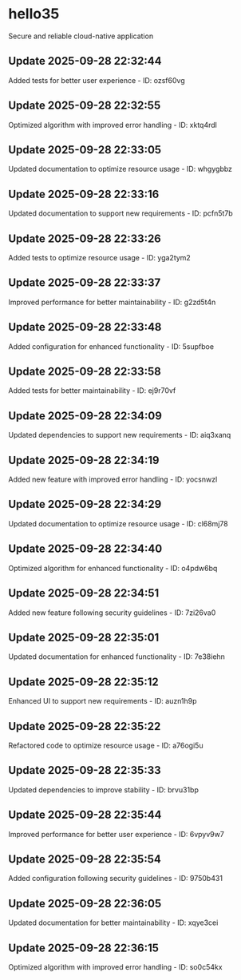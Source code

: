 # hello35
Secure and reliable cloud-native application

## Update 2025-09-28 22:32:44
Added tests for better user experience - ID: ozsf60vg


## Update 2025-09-28 22:32:55
Optimized algorithm with improved error handling - ID: xktq4rdl


## Update 2025-09-28 22:33:05
Updated documentation to optimize resource usage - ID: whgygbbz


## Update 2025-09-28 22:33:16
Updated documentation to support new requirements - ID: pcfn5t7b


## Update 2025-09-28 22:33:26
Added tests to optimize resource usage - ID: yga2tym2


## Update 2025-09-28 22:33:37
Improved performance for better maintainability - ID: g2zd5t4n


## Update 2025-09-28 22:33:48
Added configuration for enhanced functionality - ID: 5supfboe


## Update 2025-09-28 22:33:58
Added tests for better maintainability - ID: ej9r70vf


## Update 2025-09-28 22:34:09
Updated dependencies to support new requirements - ID: aiq3xanq


## Update 2025-09-28 22:34:19
Added new feature with improved error handling - ID: yocsnwzl


## Update 2025-09-28 22:34:29
Updated documentation to optimize resource usage - ID: cl68mj78


## Update 2025-09-28 22:34:40
Optimized algorithm for enhanced functionality - ID: o4pdw6bq


## Update 2025-09-28 22:34:51
Added new feature following security guidelines - ID: 7zi26va0


## Update 2025-09-28 22:35:01
Updated documentation for enhanced functionality - ID: 7e38iehn


## Update 2025-09-28 22:35:12
Enhanced UI to support new requirements - ID: auzn1h9p


## Update 2025-09-28 22:35:22
Refactored code to optimize resource usage - ID: a76ogi5u


## Update 2025-09-28 22:35:33
Updated dependencies to improve stability - ID: brvu31bp


## Update 2025-09-28 22:35:44
Improved performance for better user experience - ID: 6vpyv9w7


## Update 2025-09-28 22:35:54
Added configuration following security guidelines - ID: 9750b431


## Update 2025-09-28 22:36:05
Updated documentation for better maintainability - ID: xqye3cei


## Update 2025-09-28 22:36:15
Optimized algorithm with improved error handling - ID: so0c54kx

